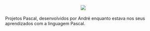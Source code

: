 <h1 align="center"> <img src="https://3.bp.blogspot.com/-RfK2Gv4kRJc/UePwURssMjI/AAAAAAAAAHg/XzjNPZRE6gU/s1600/pzim-logo.gif"> </h1>
 Projetos Pascal, desenvolvidos por André enquanto estava nos seus aprendizados com a linguagem Pascal.

